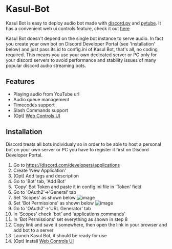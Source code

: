 # Kasul-Bot



Kasul Bot is easy to deploy audio bot made with [discord.py](https://github.com/Rapptz/discord.py) and [pytube](https://github.com/pytube/pytube). It has a convenient web ui controls feature, check it out [here](https://github.com/Vansh0t/Kasul-Bot-Web-Controls)

Kasul Bot doesn't depend on the single bot instance to serve audio. In fact you create your own bot on Discord Developer Portal (see 'Installation' below) and just pass its id to config.ini of Kasul Bot, that's all, no coding required. This means you use your own dedicated server or PC only for your discord servers to avoid performance and stability issues of many popular discord audio streaming bots.

## Features
- Playing audio from YouTube url
- Audio queue management
- Timecodes support
- Slash Commands support
- (Opt) [Web Controls UI](https://github.com/Vansh0t/Kasul-Bot-Web-Controls)

## Installation
Discord treats all bots individualy so in order to be able to host a personal bot on your own server or PC you have to register it first on Discord Developer Portal.
1. Go to https://discord.com/developers/applications
2. Create 'New Application'
3. (Opt) Add tags and description
4. Go to 'Bot' tab, 'Add Bot'
5. 'Copy' Bot Token and paste it in config.ini file in 'Token' field
6. Go to 'OAuth2'->'General' tab
7. Set 'Scopes' as shown below
![image](https://user-images.githubusercontent.com/35566242/148388614-94eb7869-29f0-459f-9ca2-d9e63e20de3b.png)
8. Set 'Bot Permissions' as shown below
![image](https://user-images.githubusercontent.com/35566242/148388794-484f6ec9-0f81-4400-83a2-419c7f11f896.png)
9. Go to 'OAuth2'->'URL Generator' tab
10. In 'Scopes' check 'bot' and 'applications.commands'
11. In 'Bot Permissions' set everything as shown in step 8
12. Copy link and save it somewhere, then open the link in your browser and add bot to a server
13. Launch Kasul Bot, it should be ready for use
14. (Opt) Install [Web Controls UI](https://github.com/Vansh0t/Kasul-Bot-Web-Controls)

